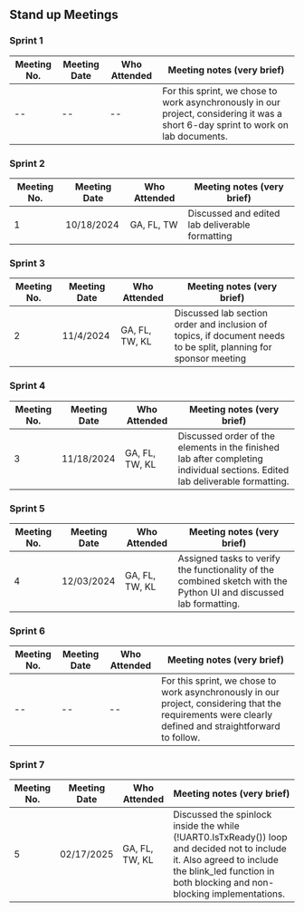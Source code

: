 ## Stand up Meetings

### Sprint 1

| Meeting No. | Meeting Date | Who Attended | Meeting notes (very brief)                                                                                                         | 
|-------------|--------------|--------------|------------------------------------------------------------------------------------------------------------------------------------|
| --          | --           | --           | For this sprint, we chose to work asynchronously in our project, considering it was a short 6-day sprint to work on lab documents. |


### Sprint 2

| Meeting No. | Meeting Date | Who Attended | Meeting notes (very brief)                      | 
|-------------|--------------|--------------|-------------------------------------------------|
| 1           | 10/18/2024   | GA, FL, TW   | Discussed and edited lab deliverable formatting |

### Sprint 3

| Meeting No. | Meeting Date | Who Attended   | Meeting notes (very brief)                                                                                       | 
|-------------|--------------|----------------|------------------------------------------------------------------------------------------------------------------|
| 2           | 11/4/2024    | GA, FL, TW, KL | Discussed lab section order and inclusion of topics, if document needs to be split, planning for sponsor meeting |

### Sprint 4

| Meeting No. | Meeting Date | Who Attended   | Meeting notes (very brief)                                                                                                   | 
|-------------|--------------|----------------|------------------------------------------------------------------------------------------------------------------------------|
| 3           | 11/18/2024   | GA, FL, TW, KL | Discussed order of the elements in the finished lab after completing individual sections. Edited lab deliverable formatting. |

### Sprint 5

| Meeting No. | Meeting Date | Who Attended   | Meeting notes (very brief)                                                                                         | 
|-------------|--------------|----------------|--------------------------------------------------------------------------------------------------------------------|
| 4           | 12/03/2024   | GA, FL, TW, KL | Assigned tasks to verify the functionality of the combined sketch with the Python UI and discussed lab formatting. |

### Sprint 6

| Meeting No. | Meeting Date | Who Attended | Meeting notes (very brief)                                                                                                                             | 
|-------------|--------------|--------------|--------------------------------------------------------------------------------------------------------------------------------------------------------|
| --          | --           | --           | For this sprint, we chose to work asynchronously in our project, considering that the requirements were clearly defined and straightforward to follow. |

### Sprint 7

| Meeting No. | Meeting Date | Who Attended   | Meeting notes (very brief)                                                                                                                                                                        | 
|-------------|--------------|----------------|---------------------------------------------------------------------------------------------------------------------------------------------------------------------------------------------------|
| 5           | 02/17/2025   | GA, FL, TW, KL | Discussed the spinlock inside the while (!UART0.IsTxReady()) loop and decided not to include it. Also agreed to include the blink_led function in both blocking and non-blocking implementations. |
